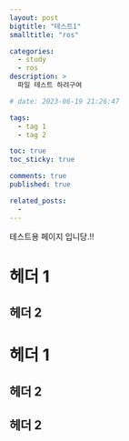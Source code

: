 ```yaml
---
layout: post
bigtitle: "테스트1"
smalltitle: "ros"

categories:
  - study
  - ros
description: >
  파일 테스트 하려구여

# date: 2023-06-19 21:26:47

tags:
  - tag 1
  - tag 2

toc: true
toc_sticky: true

comments: true
published: true

related_posts:
  -
---
```


테스트용 페이지 입니당.!!

# 헤더 1

## 헤더 2

# 헤더 1

## 헤더 2

## 헤더 2
